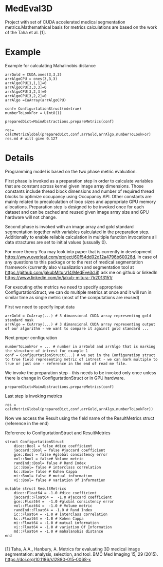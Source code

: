 # MedEval3D

Project with set of CUDA accelerated  medical segmentation metrics.Mathemathical basis for metrics calculations are based on the work of the Taha et al. [1].

# Example

Example for calculating Mahalinobis distance
```
arrGold = CUDA.ones(3,3,3)
arrAlgoCPU = ones(3,3,3)
arrAlgoCPU[1,1,1]=0
arrAlgoCPU[3,3,3]=0
arrAlgoCPU[3,2,3]=0
arrAlgoCPU[3,2,2]=0
arrAlgo =CuArray(arrAlgoCPU) 

conf= ConfigurtationStruct(md=true)
numberToLookFor = UInt8(1)

preparedDict=MainAbstractions.prepareMetrics(conf)

res= calcMetricGlobal(preparedDict,conf,arrGold,arrAlgo,numberToLookFor)
res.md # will give 0.127

```
# Details

Programming model is based on the two phase metric evaluation. 

First phase is invoked as a preparation step in order to calculate variables that are constant across kernel given image array dimensions. Those constants include thread block dimensions and number of required thread blocks to optimize occupancy using Occupancy API. Other constants are mainly related to precalculation of loop sizes and appropriate GPU memory allocations.  Preparation step is designed to be invoked once for each dataset and can be cached and reused given image array size and GPU hardware will not change.

Second phase is invoked with an image array and gold standard segmentation together with variables calculated in the preparation step. Additionally to enable reliable calculation in multiple function invocations all data stractures are set to initial values (ussually 0).

For more theory You may look into paper that is currently in development https://www.overleaf.com/project/60f54dd02d12a4796b60026d.
In case of any questions to this package or to the rest of medical segmentation framework (currently also visualization and segmentation tool at https://github.com/jakubMitura14/MedEye3d.jl) ask me on github or linkedIn https://www.linkedin.com/in/jakub-mitura-7b2013151/


For executing othe metrics we need to specify appropriate ConfigurtationStruct, we can do multiple metrics at once and it will run in similar time as single metric (most of the computations are reused)

First we need to specify input data
```
arrGold = CuArray(...) # 3 dimansional CUDA array representing gold standard mask 
arrAlgo = CuArray(...) # 3 dimansional CUDA array representing output of our algorithm - we want to compare it against gold standard ...
```

Next proper configuration
```
numberToLookFor = ... # number in arrGold and arrAlgo that is marking the structure of intrest for example 1 
conf = ConfigurtationStruct(...) # we set in the Configuration struct to true field representing metric of intrest - we can mark multiple to true or just one - reference in the end of read me file.
```
We invoke the preparation step - this needs to be invoked only once unless there is change in ConfigurtationStruct or in GPU hardware.

```
preparedDict=MainAbstractions.prepareMetrics(conf)
```
Last step is invoking metrics

```
res = calcMetricGlobal(preparedDict,conf,arrGold,arrAlgo,numberToLookFor))
```
Now we access the Result using the field name of the ResultMetrics struct (reference in the end)








Reference to ConfigurtationStruct and ResultMetrics
```
struct ConfigurtationStruct
    dice::Bool = false #dice coefficient
    jaccard::Bool = false #jaccard coefficient
    gce::Bool = false #global consistency error
    vol::Bool = false# Volume metric
    randInd::Bool= false # Rand Index 
    ic::Bool= false # interclass correlation
    kc::Bool= false # Kohen Cappa
    mi::Bool= false # mutual information
    vi::Bool= false # variation Of Information
    
mutable struct ResultMetrics
    dice::Float64 = -1.0 #dice coefficient
    jaccard::Float64 =  -1.0 #jaccard coefficient
    gce::Float64 =  -1.0 #global consistency error
    vol::Float64 =  -1.0 # Volume metric
    randInd::Float64 = -1.0 # Rand Index 
    ic::Float64 = -1.0 # interclass correlation
    kc::Float64 = -1.0 # Kohen Cappa
    mi::Float64 = -1.0 # mutual information
    vi::Float64 = -1.0 # variation Of Information
    md::Float64 = -1.0 # mahalanobis distance
end      
    
```


[1] Taha, A.A., Hanbury, A. Metrics for evaluating 3D medical image segmentation: analysis, selection, and tool. BMC Med Imaging 15, 29 (2015). https://doi.org/10.1186/s12880-015-0068-x


